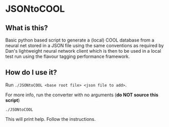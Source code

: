 # JSONtoCOOL

What is this?
-------------
Basic python based script to generate a (local) COOL database from a neural net stored in a JSON file using the same conventions as required by Dan's lightweight neural network client which is then to be used in a local test run using the flavour tagging performance framework.


How do I use it?
----------------
Run `./JSONtoCOOL <base root file> <json file to add>`.

For more info, run the converter with no arguments (**do NOT source
this script**)

```
./JSONtoCOOL
```

This will print help. Follow the instructions.
